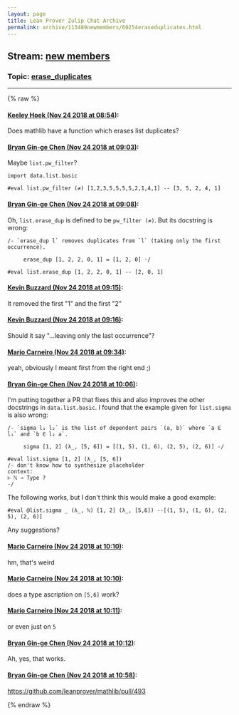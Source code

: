```yaml
---
layout: page
title: Lean Prover Zulip Chat Archive 
permalink: archive/113489newmembers/60254eraseduplicates.html
---
```


## Stream: [new members](index.html)
### Topic: [erase_duplicates](60254eraseduplicates.html)

---


{% raw %}
#### [ Keeley Hoek (Nov 24 2018 at 08:54)](https://leanprover.zulipchat.com/#narrow/stream/113489-new%20members/topic/erase_duplicates/near/148267520):
Does mathlib have a function which erases list duplicates?

#### [ Bryan Gin-ge Chen (Nov 24 2018 at 09:03)](https://leanprover.zulipchat.com/#narrow/stream/113489-new%20members/topic/erase_duplicates/near/148267854):
Maybe `list.pw_filter`?
```lean
import data.list.basic

#eval list.pw_filter (≠) [1,2,3,5,5,5,5,2,1,4,1] -- [3, 5, 2, 4, 1]
```

#### [ Bryan Gin-ge Chen (Nov 24 2018 at 09:08)](https://leanprover.zulipchat.com/#narrow/stream/113489-new%20members/topic/erase_duplicates/near/148267993):
Oh, `list.erase_dup` is defined to be `pw_filter (≠)`. But its docstring is wrong:
```lean
/- `erase_dup l` removes duplicates from `l` (taking only the first occurrence).

     erase_dup [1, 2, 2, 0, 1] = [1, 2, 0] -/

#eval list.erase_dup [1, 2, 2, 0, 1] -- [2, 0, 1]
```

#### [ Kevin Buzzard (Nov 24 2018 at 09:15)](https://leanprover.zulipchat.com/#narrow/stream/113489-new%20members/topic/erase_duplicates/near/148268163):
It removed the first "1" and the first "2"

#### [ Kevin Buzzard (Nov 24 2018 at 09:16)](https://leanprover.zulipchat.com/#narrow/stream/113489-new%20members/topic/erase_duplicates/near/148268210):
Should it say "...leaving only the last occurrence"?

#### [ Mario Carneiro (Nov 24 2018 at 09:34)](https://leanprover.zulipchat.com/#narrow/stream/113489-new%20members/topic/erase_duplicates/near/148268668):
yeah, obviously I meant first from the right end ;)

#### [ Bryan Gin-ge Chen (Nov 24 2018 at 10:06)](https://leanprover.zulipchat.com/#narrow/stream/113489-new%20members/topic/erase_duplicates/near/148269503):
I'm putting together a PR that fixes this and also improves the other docstrings in `data.list.basic`. I found that the example given for `list.sigma` is also wrong:
```lean
/- `sigma l₁ l₂` is the list of dependent pairs `(a, b)` where `a ∈ l₁` and `b ∈ l₂ a`.

     sigma [1, 2] (λ_, [5, 6]) = [(1, 5), (1, 6), (2, 5), (2, 6)] -/

#eval list.sigma [1, 2] (λ_, [5, 6]) 
/- don't know how to synthesize placeholder
context:
⊢ ℕ → Type ?
-/
```
The following works, but I don't think this would make a good example:
```lean
#eval @list.sigma _ (λ_, ℕ) [1, 2] (λ_, [5,6]) --[(1, 5), (1, 6), (2, 5), (2, 6)]
```
Any suggestions?

#### [ Mario Carneiro (Nov 24 2018 at 10:10)](https://leanprover.zulipchat.com/#narrow/stream/113489-new%20members/topic/erase_duplicates/near/148269615):
hm, that's weird

#### [ Mario Carneiro (Nov 24 2018 at 10:10)](https://leanprover.zulipchat.com/#narrow/stream/113489-new%20members/topic/erase_duplicates/near/148269616):
does a type ascription on `[5,6]` work?

#### [ Mario Carneiro (Nov 24 2018 at 10:11)](https://leanprover.zulipchat.com/#narrow/stream/113489-new%20members/topic/erase_duplicates/near/148269622):
or even just on `5`

#### [ Bryan Gin-ge Chen (Nov 24 2018 at 10:12)](https://leanprover.zulipchat.com/#narrow/stream/113489-new%20members/topic/erase_duplicates/near/148269665):
Ah, yes, that works.

#### [ Bryan Gin-ge Chen (Nov 24 2018 at 10:58)](https://leanprover.zulipchat.com/#narrow/stream/113489-new%20members/topic/erase_duplicates/near/148271040):
https://github.com/leanprover/mathlib/pull/493


{% endraw %}
